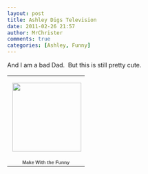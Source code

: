```yaml
---
layout: post
title: Ashley Digs Television
date: 2011-02-26 21:57
author: MrChrister
comments: true
categories: [Ashley, Funny]
---
```

<p>And I am a bad Dad.  But this is still pretty cute.</p>  <p>   </p><table style="width: 194px"><tbody>       <tr>         <td style="background: url(https://picasaweb.google.com/s/c/transparent_album_background.gif) no-repeat left 50%; height: 194px" align="center"><a href="https://picasaweb.google.com/wyseguys/MakeWithTheFunny?authkey=Gv1sRgCOy0p_n9g7ulKg&amp;feat=embedwebsite"><img style="margin: 1px 0px 0px 4px" src="https://lh3.googleusercontent.com/_bNrV-VN1BbE/TbY7kZOM1sE/AAAAAAAAFsE/ufjzNzz4RTU/s160-c/MakeWithTheFunny.jpg" width="160" height="160" /></a></td>       </tr>        <tr>         <td style="text-align: center; font-family: arial,sans-serif; font-size: 11px"><a style="color: #4d4d4d; font-weight: bold; text-decoration: none" href="https://picasaweb.google.com/wyseguys/MakeWithTheFunny?authkey=Gv1sRgCOy0p_n9g7ulKg&amp;feat=embedwebsite">Make With the Funny</a></td>       </tr>     </tbody></table>
